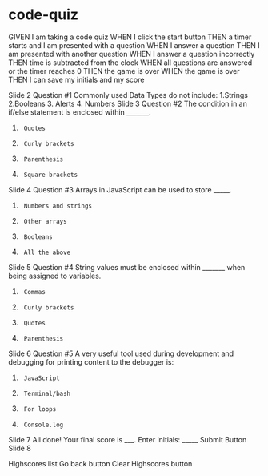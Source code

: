 # code-quiz

GIVEN I am taking a code quiz
WHEN I click the start button
THEN a timer starts and I am presented with a question
WHEN I answer a question
THEN I am presented with another question
WHEN I answer a question incorrectly
THEN time is subtracted from the clock
WHEN all questions are answered or the timer reaches 0
THEN the game is over
WHEN the game is over
THEN I can save my initials and my score

Slide 2
Question #1
Commonly used Data Types do not include:
1.Strings
2.Booleans
 3. Alerts
 4. Numbers
Slide 3
Question #2
The condition in an if/else statement is enclosed within _______.
1.      Quotes
2.      Curly brackets
3.      Parenthesis
4.      Square brackets
Slide 4
Question #3
Arrays in JavaScript can be used to store _____.
1.      Numbers and strings
2.      Other arrays
3.      Booleans
4.      All the above
 
Slide 5
Question #4
String values must be enclosed within _______
when being assigned to variables.
1.      Commas
2.      Curly brackets
3.      Quotes
4.      Parenthesis
Slide 6
Question #5
A very useful tool used during development
and debugging for printing content to the
debugger is:
1.      JavaScript
2.      Terminal/bash
3.      For loops
4.      Console.log
Slide 7
All done!
Your final score is ___.
Enter initials: _____             Submit Button
Slide 8
 
Highscores list
Go back button                 Clear Highscores button

